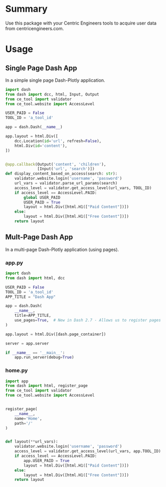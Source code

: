 # Summary
Use this package with your Centric Engineers tools to acquire user data from centricengineers.com.

# Usage

## Single Page Dash App
In a simple single page Dash-Plotly application.

```python
import dash
from dash import dcc, html, Input, Output
from ce_tool import validator
from ce_tool.website import AccessLevel

USER_PAID = False
TOOL_ID = 'a_tool_id'

app = dash.Dash(__name__)

app.layout = html.Div([
    dcc.Location(id='url', refresh=False),
    html.Div(id='content'),
])


@app.callback(Output('content', 'children'),
              [Input('url', 'search')])
def display_content_based_on_access(search: str):
    validator.website.login('username', 'password')
    url_vars = validator.parse_url_params(search)
    access_level = validator.get_access_level(url_vars, TOOL_ID)
    if access_level == AccessLevel.PAID:
        global USER_PAID
        USER_PAID = True
        layout = html.Div([html.H1(["Paid Content"])])
    else:
        layout = html.Div([html.H1(["Free Content"])])
    return layout
```

## Mult-Page Dash App
In a multi-page Dash-Plotly application (using pages).

### app.py
```python
import dash
from dash import html, dcc

USER_PAID = False
TOOL_ID = 'a_tool_id'
APP_TITLE = "Dash App"

app = dash.Dash(
    __name__,
    title=APP_TITLE,
    use_pages=True,  # New in Dash 2.7 - Allows us to register pages
)

app.layout = html.Div([dash.page_container])

server = app.server

if __name__ == '__main__':
    app.run_server(debug=True)
```

### home.py
```python
import app
from dash import html, register_page
from ce_tool import validator
from ce_tool.website import AccessLevel


register_page(
    __name__,
    name='Home',
    path='/'
)


def layout(**url_vars):
    validator.website.login('username', 'password')
    access_level = validator.get_access_level(url_vars, app.TOOL_ID)
    if access_level == AccessLevel.PAID:
        app.USER_PAID = True
        layout = html.Div([html.H1(["Paid Content"])])
    else:
        layout = html.Div([html.H1(["Free Content"])])
    return layout
```
